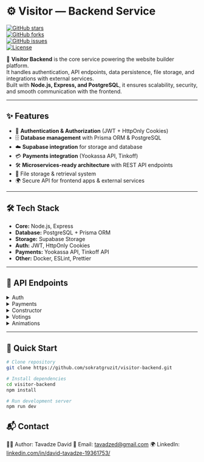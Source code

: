 # ⚙️ Visitor — Backend Service

[![GitHub stars](https://img.shields.io/github/stars/sokratgruzit/visitor-backend?style=social)](https://github.com/sokratgruzit/visitor-backend/stargazers)  
[![GitHub forks](https://img.shields.io/github/forks/sokratgruzit/visitor-backend?style=social)](https://github.com/sokratgruzit/visitor-backend/network/members)  
[![GitHub issues](https://img.shields.io/github/issues/sokratgruzit/visitor-backend)](https://github.com/sokratgruzit/visitor-backend/issues)  
[![License](https://img.shields.io/github/license/sokratgruzit/visitor-backend)](./LICENSE)

🚀 **Visitor Backend** is the core service powering the website builder platform.  
It handles authentication, API endpoints, data persistence, file storage, and integrations with external services.  
Built with **Node.js, Express, and PostgreSQL**, it ensures scalability, security, and smooth communication with the frontend.

---

## ✨ Features

- 🔑 **Authentication & Authorization** (JWT + HttpOnly Cookies)
- 🗄 **Database management** with Prisma ORM & PostgreSQL
- ☁️ **Supabase integration** for storage and database
- 💳 **Payments integration** (Yookassa API, Tinkoff)
- 🛠 **Microservices-ready architecture** with REST API endpoints
- 📂 File storage & retrieval system
- 🌍 Secure API for frontend apps & external services

---

## 🛠 Tech Stack

- **Core:** Node.js, Express
- **Database:** PostgreSQL + Prisma ORM
- **Storage:** Supabase Storage
- **Auth:** JWT, HttpOnly Cookies
- **Payments:** Yookassa API, Tinkoff API
- **Other:** Docker, ESLint, Prettier

---

## 🔌 API Endpoints

<details>
  <summary>Auth</summary>

- `POST /api/auth/register` → Register a new user
- `POST /api/auth/login` → Login and get tokens
- `POST /api/auth/refresh` → Refresh access token
- `POST /api/auth/logout` → Logout and clear session
</details>

<details>
  <summary>Payments</summary>

- `POST /api/payment/yookassa` → Create payment session
- `GET /api/payment/yookassa/status` → Get payment status
- `POST /api/payment/yookassa/cancel` → Cancel subscription
</details>

<details>
  <summary>Constructor</summary>

- `GET /api/constructor/landing/:slug` → Get public landing page by ID
- `POST /api/constructor/save-landing` → Save landing configuration
</details>

<details>
  <summary>Votings</summary>

- `GET /api/votings` → List all votings
- `POST /api/votings` → Create a new voting
- `PATC /api/votings/:id` → Update vote
</details>

<details>
  <summary>Animations</summary>

- `GET /api/animations` → Get all animations for user
- `POST /api/animations` → Create new animation
- `POST /api/animations` → Create new animation
- `GET /api/animations/:id` → Get animation by ID
</details>

---

## 🚀 Quick Start

```bash
# Clone repository
git clone https://github.com/sokratgruzit/visitor-backend.git

# Install dependencies
cd visitor-backend
npm install

# Run development server
npm run dev
```

## 📬 Contact

👨‍💻 Author: Tavadze David
📧 Email: tavadzed@gmail.com
🌍 LinkedIn: [linkedin.com/in/david-tavadze-19361753/](https://www.linkedin.com/in/david-tavadze-19361753)
